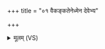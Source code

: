 +++
title = "०१ वैकङ्कतेनेध्मेन देवेभ्य"

+++
<details><summary>मूलम् (VS)</summary>

वै॑कङ्क॒तेने॒ध्मेन॑ दे॒वेभ्य॒ आज्यं॑ वह। अग्ने॒ ताँ इ॒ह मा॑दय॒ सर्व॒ आ य॑न्तु मे॒ हव॑म् ॥
</details>